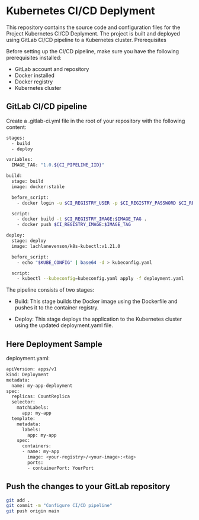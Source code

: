 # Kubernetes CI/CD Deplyment
This repository contains the source code and configuration files for the Project Kubernetes CI/CD Deplyment. The project is built and deployed using GitLab CI/CD pipeline to a Kubernetes cluster.
Prerequisites

Before setting up the CI/CD pipeline, make sure you have the following prerequisites installed:

- GitLab account and repository
- Docker installed
- Docker registry
- Kubernetes cluster

## GitLab CI/CD pipeline
Create a .gitlab-ci.yml file in the root of your repository with the following content:

```bash
stages:
  - build
  - deploy

variables:
  IMAGE_TAG: "1.0.${CI_PIPELINE_IID}"

build:
  stage: build
  image: docker:stable

  before_script:
    - docker login -u $CI_REGISTRY_USER -p $CI_REGISTRY_PASSWORD $CI_REGISTRY

  script:
    - docker build -t $CI_REGISTRY_IMAGE:$IMAGE_TAG .
    - docker push $CI_REGISTRY_IMAGE:$IMAGE_TAG

deploy:
  stage: deploy
  image: lachlanevenson/k8s-kubectl:v1.21.0

  before_script:
    - echo "$KUBE_CONFIG" | base64 -d > kubeconfig.yaml

  script:
    - kubectl --kubeconfig=kubeconfig.yaml apply -f deployment.yaml
```
The pipeline consists of two stages:

- Build: This stage builds the Docker image using the Dockerfile and pushes it to the container registry.

- Deploy: This stage deploys the application to the Kubernetes cluster using the updated deployment.yaml file.

## Here Deployment Sample

deployment.yaml:
```bash
apiVersion: apps/v1
kind: Deployment
metadata:
  name: my-app-deployment
spec:
  replicas: CountReplica
  selector:
    matchLabels:
      app: my-app
  template:
    metadata:
      labels:
        app: my-app
    spec:
      containers:
      - name: my-app
        image: <your-registry>/<your-image>:<tag>
        ports:
        - containerPort: YourPort
```

## Push the changes to your GitLab repository
```bash
git add .
git commit -m "Configure CI/CD pipeline"
git push origin main
```
